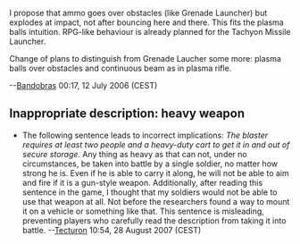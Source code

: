 I propose that ammo goes over obstacles (like Grenade Launcher) but
explodes at impact, not after bouncing here and there. This fits the
plasma balls intuition. RPG-like behaviour is already planned for the
Tachyon Missile Launcher.

Change of plans to distinguish from Grenade Laucher some more: plasma
balls over obstacles and continuous beam as in plasma rifle.

--[Bandobras](User:Bandobras "wikilink") 00:17, 12 July 2006 (CEST)

## Inappropriate description: heavy weapon

- The following sentence leads to incorrect implications: *The blaster
  requires at least two people and a heavy-duty cart to get it in and
  out of secure storage.* Any thing as heavy as that can not, under no
  circumstances, be taken into battle by a single soldier, no matter how
  strong he is. Even if he is able to carry it along, he will not be
  able to aim and fire if it is a gun-style weapon. Additionally, after
  reading this sentence in the game, I thought that my soldiers would
  not be able to use that weapon at all. Not before the researchers
  found a way to mount it on a vehicle or something like that. This
  sentence is misleading, preventing players who carefully read the
  description from taking it into battle.
  --[Tecturon](User:Tecturon "wikilink") 10:54, 28 August 2007 (CEST)